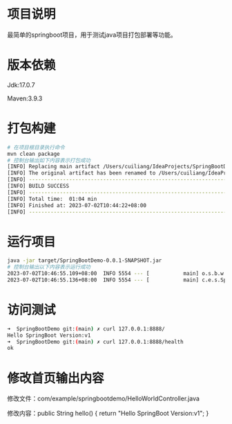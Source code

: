 # 项目说明

最简单的springboot项目，用于测试java项目打包部署等功能。

# 版本依赖

Jdk:17.0.7

Maven:3.9.3

# 打包构建

```bash
# 在项目根目录执行命令
mvn clean package
# 控制台输出如下内容表示打包成功
[INFO] Replacing main artifact /Users/cuiliang/IdeaProjects/SpringBootDemo/target/SpringBootDemo-0.0.1-SNAPSHOT.jar with repackaged archive, adding nested dependencies in BOOT-INF/.
[INFO] The original artifact has been renamed to /Users/cuiliang/IdeaProjects/SpringBootDemo/target/SpringBootDemo-0.0.1-SNAPSHOT.jar.original
[INFO] ------------------------------------------------------------------------
[INFO] BUILD SUCCESS
[INFO] ------------------------------------------------------------------------
[INFO] Total time:  01:04 min
[INFO] Finished at: 2023-07-02T10:44:22+08:00
[INFO] ------------------------------------------------------------------------
```

# 运行项目

```bash
java -jar target/SpringBootDemo-0.0.1-SNAPSHOT.jar
# 控制台输出以下内容表示运行成功
2023-07-02T10:46:55.109+08:00  INFO 5554 --- [           main] o.s.b.w.embedded.tomcat.TomcatWebServer  : Tomcat started on port(s): 8888 (http) with context path ''
2023-07-02T10:46:55.136+08:00  INFO 5554 --- [           main] c.e.s.SpringBootDemoApplication          : Started SpringBootDemoApplication in 2.288 seconds (process running for 2.76)
```

# 访问测试

```bash
➜  SpringBootDemo git:(main) ✗ curl 127.0.0.1:8888/       
Hello SpringBoot Version:v1   
➜  SpringBootDemo git:(main) ✗ curl 127.0.0.1:8888/health
ok
```

# 修改首页输出内容

修改文件：com/example/springbootdemo/HelloWorldController.java

修改内容：public String hello() {
return "Hello SpringBoot Version:v1";
}
